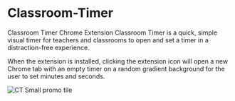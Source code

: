 # Classroom-Timer
Classroom Timer Chrome Extension
Classroom Timer is a quick, simple visual timer for teachers and classrooms to open and set a timer in a distraction-free experience.

When the extension is installed, clicking the extension icon will open a new Chrome tab with an empty timer on a random gradient background for the user to set minutes and seconds.

![CT Small promo tile](https://github.com/thsnyder/Classroom-Timer/assets/13440485/385543d6-f26b-4beb-8bf8-466c8d073908)
